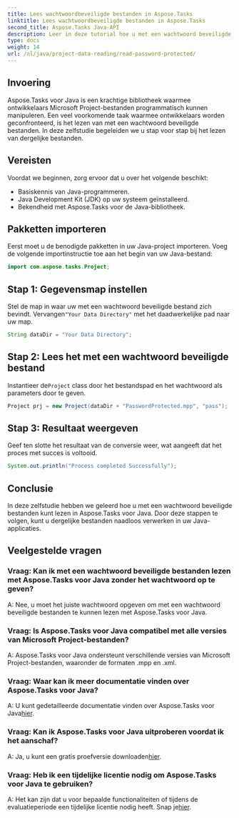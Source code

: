 ```yaml
---
title: Lees wachtwoordbeveiligde bestanden in Aspose.Tasks
linktitle: Lees wachtwoordbeveiligde bestanden in Aspose.Tasks
second_title: Aspose.Tasks Java-API
description: Leer in deze tutorial hoe u met een wachtwoord beveiligde bestanden in Aspose.Tasks voor Java moeiteloos kunt lezen met stapsgewijze begeleiding.
type: docs
weight: 14
url: /nl/java/project-data-reading/read-password-protected/
---
```

## Invoering
Aspose.Tasks voor Java is een krachtige bibliotheek waarmee ontwikkelaars Microsoft Project-bestanden programmatisch kunnen manipuleren. Een veel voorkomende taak waarmee ontwikkelaars worden geconfronteerd, is het lezen van met een wachtwoord beveiligde bestanden. In deze zelfstudie begeleiden we u stap voor stap bij het lezen van dergelijke bestanden.
## Vereisten
Voordat we beginnen, zorg ervoor dat u over het volgende beschikt:
- Basiskennis van Java-programmeren.
- Java Development Kit (JDK) op uw systeem geïnstalleerd.
- Bekendheid met Aspose.Tasks voor de Java-bibliotheek.

## Pakketten importeren
Eerst moet u de benodigde pakketten in uw Java-project importeren. Voeg de volgende importinstructie toe aan het begin van uw Java-bestand:
```java
import com.aspose.tasks.Project;
```
## Stap 1: Gegevensmap instellen
Stel de map in waar uw met een wachtwoord beveiligde bestand zich bevindt. Vervangen`"Your Data Directory"` met het daadwerkelijke pad naar uw map.
```java
String dataDir = "Your Data Directory";
```
## Stap 2: Lees het met een wachtwoord beveiligde bestand
 Instantieer de`Project` class door het bestandspad en het wachtwoord als parameters door te geven.
```java
Project prj = new Project(dataDir + "PasswordProtected.mpp", "pass");
```
## Stap 3: Resultaat weergeven
Geef ten slotte het resultaat van de conversie weer, wat aangeeft dat het proces met succes is voltooid.
```java
System.out.println("Process completed Successfully");
```

## Conclusie
In deze zelfstudie hebben we geleerd hoe u met een wachtwoord beveiligde bestanden kunt lezen in Aspose.Tasks voor Java. Door deze stappen te volgen, kunt u dergelijke bestanden naadloos verwerken in uw Java-applicaties.
## Veelgestelde vragen
### Vraag: Kan ik met een wachtwoord beveiligde bestanden lezen met Aspose.Tasks voor Java zonder het wachtwoord op te geven?
A: Nee, u moet het juiste wachtwoord opgeven om met een wachtwoord beveiligde bestanden te kunnen lezen met Aspose.Tasks voor Java.
### Vraag: Is Aspose.Tasks voor Java compatibel met alle versies van Microsoft Project-bestanden?
A: Aspose.Tasks voor Java ondersteunt verschillende versies van Microsoft Project-bestanden, waaronder de formaten .mpp en .xml.
### Vraag: Waar kan ik meer documentatie vinden over Aspose.Tasks voor Java?
A: U kunt gedetailleerde documentatie vinden over Aspose.Tasks voor Java[hier](https://reference.aspose.com/tasks/java/).
### Vraag: Kan ik Aspose.Tasks voor Java uitproberen voordat ik het aanschaf?
 A: Ja, u kunt een gratis proefversie downloaden[hier](https://releases.aspose.com/).
### Vraag: Heb ik een tijdelijke licentie nodig om Aspose.Tasks voor Java te gebruiken?
 A: Het kan zijn dat u voor bepaalde functionaliteiten of tijdens de evaluatieperiode een tijdelijke licentie nodig heeft. Snap je[hier](https://purchase.aspose.com/temporary-license/).